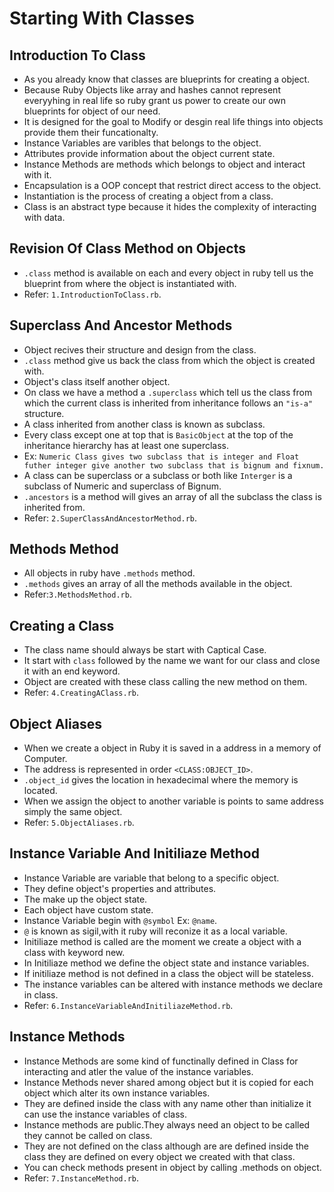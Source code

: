 # Starting With Classes
 ## Introduction To Class
  - As you already know that classes are blueprints for creating a object.
  - Because Ruby Objects like array and hashes cannot represent everyyhing in real life so ruby grant us power to create our own blueprints for object of our need.
  - It is designed for the goal to Modify or desgin real life things into objects provide them their funcationalty.
  - Instance Variables are varibles that belongs to the object.
  - Attributes provide information about the object current state.
  - Instance Methods are methods which belongs to object and interact with it.
  - Encapsulation is a OOP concept that restrict direct access to the object.
  - Instantiation is the process of creating a object from a class.
  - Class is an abstract type because it hides the complexity of interacting with data.

 ## Revision Of Class Method on Objects
  - `.class` method is available on each and every object in ruby tell us the blueprint from where the object is instantiated with.
  - Refer: `1.IntroductionToClass.rb`.

 ## Superclass And Ancestor Methods
  - Object recives their structure and design from the class.
  - `.class` method give us back the class from which the object is created with.
  - Object's class itself another object.
  - On class we have a method a `.superclass` which tell us the class from which the current class is inherited from inheritance follows an `"is-a"` structure.
  - A class inherited from another class is known as subclass.
  - Every class except one at top that is `BasicObject` at the top of the inheritance hierarchy has at least one superclass.
  - Ex: `Numeric Class gives two subclass that is integer and Float futher integer give another two subclass that is bignum and fixnum.`
  - A class can be superclass or a subclass or both like `Interger` is a subclass of Numeric and superclass of Bignum.
  - `.ancestors` is a method will gives an array of all the subclass the class is inherited from.
  - Refer: `2.SuperClassAndAncestorMethod.rb`.

 ## Methods Method
  - All objects in ruby have `.methods` method.
  - `.methods` gives an array of all the methods available in the object.
  - Refer:`3.MethodsMethod.rb`.

 ## Creating a Class
  - The class name should always be start with Captical Case.
  - It start with `class` followed by the name we want for our class and close it with an end keyword.
  - Object are created with these class calling the new method on them.
  - Refer: `4.CreatingAClass.rb`.

 ## Object Aliases
  - When we create a object in Ruby it is saved in a address in a memory of Computer.
  - The address is represented in order `<CLASS:OBJECT_ID>`.
  - `.object_id` gives the location in hexadecimal where the memory is located.
  - When we assign the object to another variable is points to same address simply the same object.
  - Refer: `5.ObjectAliases.rb`.

 ## Instance Variable And Initiliaze Method
  - Instance Variable are variable that belong to a specific object.
  - They define object's properties and attributes.
  - The make up the object state.
  - Each object have custom state.
  - Instance Variable begin with `@symbol` Ex: `@name`.
  - `@` is known as sigil,with it ruby will reconize it as a local variable.
  - Initiliaze method is called are the moment we create a object with a class with keyword new.
  - In Initiliaze method we define the object state and instance variables.
  - If initiliaze method is not defined in  a class the object will be stateless.
  - The instance variables can be altered with instance methods we declare in class.
  - Refer: `6.InstanceVariableAndInitiliazeMethod.rb`.

 ## Instance Methods
  - Instance Methods are some kind of functinally defined in Class for interacting and atler the value of the instance variables.
  - Instance Methods never shared among object but it is copied for each object which alter its own instance variables.
  - They are defined inside the class with any name other than initialize it can use the instance variables of class.
  - Instance methods are public.They always need an object to be called they cannot be called on class.
  - They are not defined on the class although are are defined inside the class they are defined on every object we created with that class.
  - You can check methods present in object by calling .methods on object.
  - Refer: `7.InstanceMethod.rb`.
